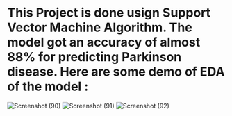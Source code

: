 # This Project is done usign Support Vector Machine Algorithm. The model got an accuracy of almost 88% for predicting Parkinson disease. Here are some demo of EDA of the model : 
![Screenshot (90)](https://github.com/SpandanBandhu/Parkinson-Disease-Predictor/assets/96427941/badb6a82-d97c-4f96-a85b-dd7400eda55c)
![Screenshot (91)](https://github.com/SpandanBandhu/Parkinson-Disease-Predictor/assets/96427941/4b02369f-d214-4124-b9ad-be4f67486d80)
![Screenshot (92)](https://github.com/SpandanBandhu/Parkinson-Disease-Predictor/assets/96427941/1dc13456-f410-449d-9d61-82f87bb35971)
